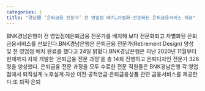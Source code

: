```yaml
---
categories: i
title: "경남銀 ‘은퇴금융 전문가’ 전 영업점 배치…차별화·전문화된 은퇴금융서비스 제공"
---
```

BNK경남은행이 전 영업점에은퇴금융 전문가를 배치해 보다 전문화되고 차별화된 은퇴금융서비스를 선보인다.BNK경남은행은 은퇴금융 전문가(Retirement Design) 양성 및 전 영업점 배치 완료를 했다고 24일 밝혔다.BNK경남은행은 지난 2020년 11월부터 현재까지 자체 개발한 ‘은퇴금융 전문 과정’을 총 14회 진행하고 은퇴디자인 전문가 326명을 양성했다. 은퇴금융 전문 과정을 모두 수료한 전문 직원들은 BNK경남은행 각 영업점에서 퇴직설계·노후설계·자산 이전·공적연금·은퇴금융상품 관련 금융서비스를 제공한다.또 퇴직·은퇴